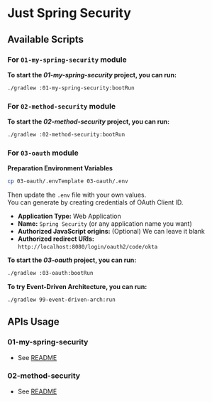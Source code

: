 # Just Spring Security

## Available Scripts

### For `01-my-spring-security` module

**To start the *01-my-spring-security* project, you can run:**

```bash
./gradlew :01-my-spring-security:bootRun
```

### For `02-method-security` module

**To start the *02-method-security* project, you can run:**

```bash
./gradlew :02-method-security:bootRun
```

### For `03-oauth` module
**Preparation Environment Variables**

```bash
cp 03-oauth/.envTemplate 03-oauth/.env
```

Then update the `.env` file with your own values.\
You can generate by creating credentials of OAuth Client ID.

- **Application Type:** Web Application
- **Name:** `Spring Security` (or any application name you want)
- **Authorized JavaScript origins:** (Optional) We can leave it blank
- **Authorized redirect URIs:** `http://localhost:8080/login/oauth2/code/okta`

**To start the *03-oauth* project, you can run:**

```bash
./gradlew :03-oauth:bootRun
```

**To try Event-Driven Architecture, you can run:**

```bash
./gradlew 99-event-driven-arch:run
```

## APIs Usage

### 01-my-spring-security

- See [README](./01-my-spring-security/README.md)

### 02-method-security

- See [README](./02-method-security/README.md)

